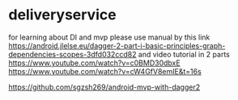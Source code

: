 # deliveryservice
for learning about DI and mvp please use manual by this link
https://android.jlelse.eu/dagger-2-part-i-basic-principles-graph-dependencies-scopes-3dfd032ccd82
and video tutorial in 2 parts
https://www.youtube.com/watch?v=c0BMD30dbxE
https://www.youtube.com/watch?v=cW4GfV8emIE&t=16s

https://github.com/sgzsh269/android-mvp-with-dagger2
